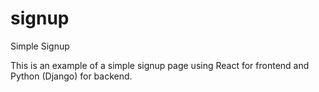 # signup
Simple Signup

This is an example of a simple signup page using React for frontend and Python (Django) for backend. 

